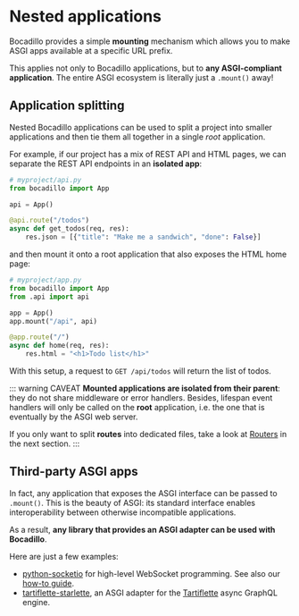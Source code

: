 # Nested applications

Bocadillo provides a simple **mounting** mechanism which allows you to make ASGI apps available at a specific URL prefix.

This applies not only to Bocadillo applications, but to **any ASGI-compliant application**. The entire ASGI ecosystem is literally just a `.mount()` away!

## Application splitting

Nested Bocadillo applications can be used to split a project into smaller applications and then tie them all together in a single _root_ application.

For example, if our project has a mix of REST API and HTML pages, we can separate the REST API endpoints in an **isolated app**:

```python
# myproject/api.py
from bocadillo import App

api = App()

@api.route("/todos")
async def get_todos(req, res):
    res.json = [{"title": "Make me a sandwich", "done": False}]
```

and then mount it onto a root application that also exposes the HTML home page:

```python
# myproject/app.py
from bocadillo import App
from .api import api

app = App()
app.mount("/api", api)

@app.route("/")
async def home(req, res):
    res.html = "<h1>Todo list</h1>"
```

With this setup, a request to `GET /api/todos` will return the list of todos.

::: warning CAVEAT
**Mounted applications are isolated from their parent**: they do not share middleware or error handlers. Besides, lifespan event handlers will only be called on the **root** application, i.e. the one that is eventually by the ASGI web server.

If you only want to split **routes** into dedicated files, take a look at [Routers](/guide/routers.md) in the next section.
:::

## Third-party ASGI apps

In fact, any application that exposes the ASGI interface can be passed to `.mount()`. This is the beauty of ASGI: its standard interface enables interoperability between otherwise incompatible applications.

As a result, **any library that provides an ASGI adapter can be used with Bocadillo**.

Here are just a few examples:

- [python-socketio](https://python-socketio.readthedocs.io/en/latest/) for high-level WebSocket programming. See also our [how-to guide](/how-to/socketio.md).
- [tartiflette-starlette](https://github.com/tartiflette/tartiflette-starlette), an ASGI adapter for the [Tartiflette](https://tartiflette.io/) async GraphQL engine.
